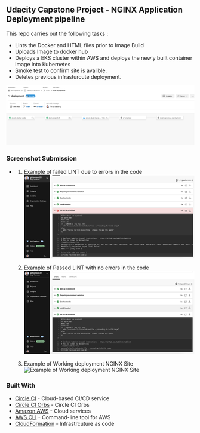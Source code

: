 ## Udacity Capstone Project - NGINX Application Deployment pipeline

This repo carries out the following tasks :  

- Lints the Docker and HTML files prior to Image Build 
- Uploads Image to docker hub  
- Deploys a EKS cluster within AWS and deploys the newly built container image into Kubernetes 
- Smoke test to confirm site is avalible.
- Deletes previous infrasturcute deployment.

![Diagram of CI/CD Pipeline we will be building.](screenshots/screenshot-pipeline.png)


### Screenshot Submission

- 
  1. Example of failed LINT due to errors in the code 
  ![Example of failed LINT due to errors in the code](screenshots/screenshot-lint-fail.png)

  2. Example of Passed LINT with no errors in the code 
  ![Example of passed LINT with no errors in the code](screenshots/screenshot-lint-pass.png)
  
  3. Example of Working deployment NGINX Site 
  ![Example of Working deployment NGINX Site ](screenshots/screenshot-nginx.png])


### Built With

- [Circle CI](www.circleci.com) - Cloud-based CI/CD service
- [Circle CI Orbs](https://circleci.com/developer/orbs/orb/circleci/docker) - Circle CI Orbs 
- [Amazon AWS](https://aws.amazon.com/) - Cloud services
- [AWS CLI](https://aws.amazon.com/cli/) - Command-line tool for AWS
- [CloudFormation](https://aws.amazon.com/cloudformation/) - Infrastrcuture as code
